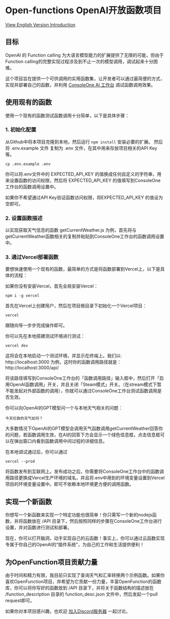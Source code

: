 # Open-functions OpenAI开放函数项目

[View English Version Introduction](README.md)

## 目标
OpenAI 的 Function calling 为大语言模型能力的扩展提供了无限的可能，但由于Function calling的完整实现过程涉及到不止一次的模型调用，调试起来十分困难。

这个项目旨在提供一个可供调用的实用函数集，让开发者可以通过最简便的方式，实现并部署自己的函数，并利用 [ConsoleOne AI 工作台](https://console.evalsone.com/) 调试函数调用效果。

## 使用现有的函数

使用一个现有的函数测试函数调用十分简单，以下是具体步骤：

### 1. 初始化配置
从Github中将本项目克隆到本地，然后运行 ```npm install``` 安装必要的扩展。
然后将 .env.example 文件 复制为 .env 文件，在其中用来存放项目相关的API Key等。
```
cp .env.example .env
```
你可以将.env文件中的 EXPECTED_API_KEY 的值换成任何自定义的字符串，用来设置函数的访问权限，然后将 EXPECTED_API_KEY 的值填写到ConsoleOne工作台的函数调用设置中。

如果你不希望通过API Key验证函数访问权限，将EXPECTED_API_KEY 的值设为空即可。

### 2. 设置函数描述
以实现获取天气信息的函数 getCurrentWeather.js 为例，首先将与getCurrentWeather函数相关的复制并粘贴到ConsoleOne工作台的函数调用设置中。

### 3. 通过Vercel部署函数
要想快速使用一个现有的函数，最简单的方式是将函数部署到Vercel上，以下是具体的流程：

如果你没有安装Vercel，首先全局安装Vercel：
```
npm i -g vercel
```

首先在Vercel上创建用户，然后在项目根目录下初始化一个Vercel项目：
```
vercel
```
跟随向导一步步完成操作即可。

你可以先在本地搭建测试环境进行测试：
```
vercel dev
```
这将会在本地启动一个测试环境，并显示在终端上。我们以: http://localhost:3000 为例，这时你的函数调用路径就是：http://localhost:3000/api/

将该路径填写到ConsoleOne工作台的「函数调用路径」输入框中，然后打开「启用OpenAI函数调用」开关，并且关闭「Steam模式」开关。（在stream模式下暂不能发起对外部函数的调用），你就可以通过ConsoleOne工作台测试函数调用是否生效。

你可以向OpenAI的GPT模型问一个与本地天气相关的问题：
```
今天伦敦的天气如何？
```

大多数情况下OpenAI的GPT模型会调用天气函数调用getCurrentWeather回答你的问题，若函数调用生效，在AI的回答下方会显示一个绿色信息框，点击信息框可以在弹出窗口内看到函数调用中间过程的详细信息。

在本地调试通过后，你可以通过
```
vercel --prod
```
将函数发布到互联网上。发布成功之后，你需要将ConsoleOne工作台中的函数调用路径更换成Vercel生产环境的域名，并且将.env中用到的环境变量设置到Vercel项目的环境变量设置中。即可不依赖本地环境更方便的调用函数。

## 实现一个新函数
你想写一个新函数来实现一个特定功能也很简单！你只需写一个新的nodejs函数，并将函数放在 /API 目录下，然后按照同样的步骤在ConsoleOne工作台进行设置，并对函数进行测试和部署。

现在，你可以打开脑洞，动手实现自己的云函数！事实上，你可以通过云函数实现专属于你自己的OpenAI的“插件系统”，为自己的工作和生活提供便利！

## 为OpenFunction项目贡献力量
由于时间和精力有限，我目前只实现了查询天气和汇率转换两个示例函数。如果你喜欢OpenFunction项目，并希望为它贡献一份力量，丰富OpenFunction的函数库，你可以将你写好的函数放到 /API 目录下，并将关于函数结构的描述放在 /function_description 目录的 function_desc.json 文件中，然后发起一个pull request即可。

如果你对本项目感兴趣，也欢迎 [加入Discord服务器](https://discord.gg/JRcM2x4Rf) 一起讨论。